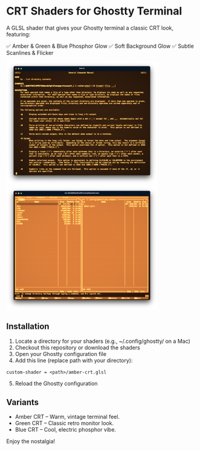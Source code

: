 # CRT Shaders for Ghostty Terminal

A GLSL shader that gives your Ghostty terminal a classic CRT look, featuring:

✅ Amber & Green & Blue Phosphor Glow
✅ Soft Background Glow
✅ Subtle Scanlines & Flicker

<p float="middle">
  <img src="https://github.com/thijskok/ghostty-shaders/blob/main/screenshots/screenshot1.png" width="400" />
  <img src="https://github.com/thijskok/ghostty-shaders/blob/main/screenshots/screenshot2.png" width="400" />
</p>

## Installation

1. Locate a directory for your shaders (e.g., ~/.config/ghostty/ on a Mac)
2. Checkout this repository or download the shaders
3. Open your Ghostty configuration file
4. Add this line (replace path with your directory):

```
custom-shader = <path>/amber-crt.glsl
```

5. Reload the Ghostty configuration

## Variants

-	Amber CRT – Warm, vintage terminal feel.
-	Green CRT – Classic retro monitor look.
-	Blue CRT – Cool, electric phosphor vibe.

Enjoy the nostalgia!
